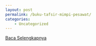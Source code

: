 ```yaml
---
layout: post
permalink: /buku-tafsir-mimpi-pesawat/
categories:
    - Uncategorized
---
```


[Baca Selengkapnya](/09)